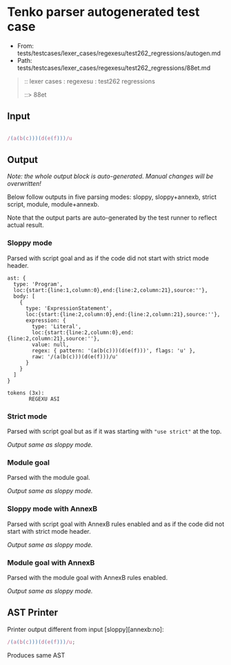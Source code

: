 # Tenko parser autogenerated test case

- From: tests/testcases/lexer_cases/regexesu/test262_regressions/autogen.md
- Path: tests/testcases/lexer_cases/regexesu/test262_regressions/88et.md

> :: lexer cases : regexesu : test262 regressions
>
> ::> 88et

## Input


`````js

/(a(b(c)))(d(e(f)))/u
`````

## Output

_Note: the whole output block is auto-generated. Manual changes will be overwritten!_

Below follow outputs in five parsing modes: sloppy, sloppy+annexb, strict script, module, module+annexb.

Note that the output parts are auto-generated by the test runner to reflect actual result.

### Sloppy mode

Parsed with script goal and as if the code did not start with strict mode header.

`````
ast: {
  type: 'Program',
  loc:{start:{line:1,column:0},end:{line:2,column:21},source:''},
  body: [
    {
      type: 'ExpressionStatement',
      loc:{start:{line:2,column:0},end:{line:2,column:21},source:''},
      expression: {
        type: 'Literal',
        loc:{start:{line:2,column:0},end:{line:2,column:21},source:''},
        value: null,
        regex: { pattern: '(a(b(c)))(d(e(f)))', flags: 'u' },
        raw: '/(a(b(c)))(d(e(f)))/u'
      }
    }
  ]
}

tokens (3x):
       REGEXU ASI
`````

### Strict mode

Parsed with script goal but as if it was starting with `"use strict"` at the top.

_Output same as sloppy mode._

### Module goal

Parsed with the module goal.

_Output same as sloppy mode._

### Sloppy mode with AnnexB

Parsed with script goal with AnnexB rules enabled and as if the code did not start with strict mode header.

_Output same as sloppy mode._

### Module goal with AnnexB

Parsed with the module goal with AnnexB rules enabled.

_Output same as sloppy mode._

## AST Printer

Printer output different from input [sloppy][annexb:no]:

````js
/(a(b(c)))(d(e(f)))/u;
````

Produces same AST
